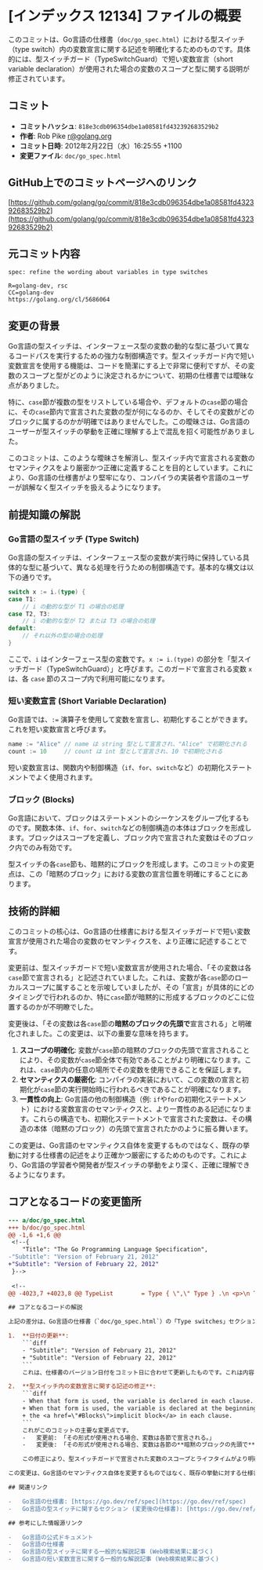 # [インデックス 12134] ファイルの概要

このコミットは、Go言語の仕様書（`doc/go_spec.html`）における型スイッチ（type switch）内の変数宣言に関する記述を明確化するためのものです。具体的には、型スイッチガード（TypeSwitchGuard）で短い変数宣言（short variable declaration）が使用された場合の変数のスコープと型に関する説明が修正されています。

## コミット

- **コミットハッシュ**: `818e3cdb096354dbe1a08581fd432392683529b2`
- **作者**: Rob Pike <r@golang.org>
- **コミット日時**: 2012年2月22日（水）16:25:55 +1100
- **変更ファイル**: `doc/go_spec.html`

## GitHub上でのコミットページへのリンク

[https://github.com/golang/go/commit/818e3cdb096354dbe1a08581fd432392683529b2](https://github.com/golang/go/commit/818e3cdb096354dbe1a08581fd432392683529b2)

## 元コミット内容

```
spec: refine the wording about variables in type switches

R=golang-dev, rsc
CC=golang-dev
https://golang.org/cl/5686064
```

## 変更の背景

Go言語の型スイッチは、インターフェース型の変数の動的な型に基づいて異なるコードパスを実行するための強力な制御構造です。型スイッチガード内で短い変数宣言を使用する機能は、コードを簡潔にする上で非常に便利ですが、その変数のスコープと型がどのように決定されるかについて、初期の仕様書では曖昧な点がありました。

特に、`case`節が複数の型をリストしている場合や、デフォルトの`case`節の場合に、その`case`節内で宣言された変数の型が何になるのか、そしてその変数がどのブロックに属するのかが明確ではありませんでした。この曖昧さは、Go言語のユーザーが型スイッチの挙動を正確に理解する上で混乱を招く可能性がありました。

このコミットは、このような曖昧さを解消し、型スイッチ内で宣言される変数のセマンティクスをより厳密かつ正確に定義することを目的としています。これにより、Go言語の仕様書がより堅牢になり、コンパイラの実装者や言語のユーザーが誤解なく型スイッチを扱えるようになります。

## 前提知識の解説

### Go言語の型スイッチ (Type Switch)

Go言語の型スイッチは、インターフェース型の変数が実行時に保持している具体的な型に基づいて、異なる処理を行うための制御構造です。基本的な構文は以下の通りです。

```go
switch x := i.(type) {
case T1:
    // i の動的な型が T1 の場合の処理
case T2, T3:
    // i の動的な型が T2 または T3 の場合の処理
default:
    // それ以外の型の場合の処理
}
```

ここで、`i` はインターフェース型の変数です。`x := i.(type)` の部分を「型スイッチガード（TypeSwitchGuard）」と呼びます。このガードで宣言される変数 `x` は、各 `case` 節のスコープ内で利用可能になります。

### 短い変数宣言 (Short Variable Declaration)

Go言語では、`:=` 演算子を使用して変数を宣言し、初期化することができます。これを短い変数宣言と呼びます。

```go
name := "Alice" // name は string 型として宣言され、"Alice" で初期化される
count := 10     // count は int 型として宣言され、10 で初期化される
```

短い変数宣言は、関数内や制御構造（`if`、`for`、`switch`など）の初期化ステートメントでよく使用されます。

### ブロック (Blocks)

Go言語において、ブロックはステートメントのシーケンスをグループ化するものです。関数本体、`if`、`for`、`switch`などの制御構造の本体はブロックを形成します。ブロックはスコープを定義し、ブロック内で宣言された変数はそのブロック内でのみ有効です。

型スイッチの各`case`節も、暗黙的にブロックを形成します。このコミットの変更点は、この「暗黙のブロック」における変数の宣言位置を明確にすることにあります。

## 技術的詳細

このコミットの核心は、Go言語の仕様書における型スイッチガードで短い変数宣言が使用された場合の変数のセマンティクスを、より正確に記述することです。

変更前は、型スイッチガードで短い変数宣言が使用された場合、「その変数は各`case`節で宣言される」と記述されていました。これは、変数が各`case`節のローカルスコープに属することを示唆していましたが、その「宣言」が具体的にどのタイミングで行われるのか、特に`case`節が暗黙的に形成するブロックのどこに位置するのかが不明瞭でした。

変更後は、「その変数は各`case`節の**暗黙のブロックの先頭で**宣言される」と明確化されました。この変更は、以下の重要な意味を持ちます。

1.  **スコープの明確化**: 変数が`case`節の暗黙のブロックの先頭で宣言されることにより、その変数が`case`節全体で有効であることがより明確になります。これは、`case`節内の任意の場所でその変数を使用できることを保証します。
2.  **セマンティクスの厳密化**: コンパイラの実装において、この変数の宣言と初期化が`case`節の実行開始時に行われるべきであることが明確になります。
3.  **一貫性の向上**: Go言語の他の制御構造（例: `if`や`for`の初期化ステートメント）における変数宣言のセマンティクスと、より一貫性のある記述になります。これらの構造でも、初期化ステートメントで宣言された変数は、その構造の本体（暗黙のブロック）の先頭で宣言されたかのように振る舞います。

この変更は、Go言語のセマンティクス自体を変更するものではなく、既存の挙動に対する仕様書の記述をより正確かつ厳密にするためのものです。これにより、Go言語の学習者や開発者が型スイッチの挙動をより深く、正確に理解できるようになります。

## コアとなるコードの変更箇所

```diff
--- a/doc/go_spec.html
+++ b/doc/go_spec.html
@@ -1,6 +1,6 @@
 <!--{
 	"Title": "The Go Programming Language Specification",
-"Subtitle": "Version of February 21, 2012"
+"Subtitle": "Version of February 22, 2012"
 }-->
 
 <!--
@@ -4023,7 +4023,8 @@ TypeList        = Type { \",\" Type } .\n <p>\n The TypeSwitchGuard may include a\n <a href=\"#Short_variable_declarations\">short variable declaration</a>.\n-When that form is used, the variable is declared in each clause.\n+When that form is used, the variable is declared at the beginning of\n+the <a href=\"#Blocks\">implicit block</a> in each clause.\n In clauses with a case listing exactly one type, the variable\n has that type; otherwise, the variable has the type of the expression\n in the TypeSwitchGuard.\n```

## コアとなるコードの解説

上記の差分は、Go言語の仕様書（`doc/go_spec.html`）の「Type switches」セクションにおける記述の変更を示しています。

1.  **日付の更新**:
    ```diff
    - "Subtitle": "Version of February 21, 2012"
    + "Subtitle": "Version of February 22, 2012"
    ```
    これは、仕様書のバージョン日付をコミット日に合わせて更新したものです。これは内容の変更とは直接関係ありませんが、ドキュメントの鮮度を示す一般的な慣行です。

2.  **型スイッチ内の変数宣言に関する記述の修正**:
    ```diff
    - When that form is used, the variable is declared in each clause.
    + When that form is used, the variable is declared at the beginning of
    + the <a href=\"#Blocks\">implicit block</a> in each clause.
    ```
    これがこのコミットの主要な変更点です。
    -   変更前: 「その形式が使用される場合、変数は各節で宣言される。」
    -   変更後: 「その形式が使用される場合、変数は各節の**暗黙のブロックの先頭で**宣言される。」

    この修正により、型スイッチガードで宣言された変数のスコープとライフタイムがより明確になります。特に、各`case`節がそれぞれ独立した暗黙のブロックを形成し、そのブロックの先頭で変数が宣言されるというセマンティクスが強調されています。これにより、変数が`case`節のどこからでもアクセス可能であり、その`case`節の実行が開始される時点で変数が有効になることが明確に示されます。また、`<a href=\"#Blocks\">implicit block</a>`というリンクが追加され、Go言語の「ブロック」の概念への参照が提供されており、読者がより深い理解を得るための手助けとなります。

この変更は、Go言語のセマンティクス自体を変更するものではなく、既存の挙動に対する仕様書の記述をより正確かつ厳密にするためのものです。

## 関連リンク

-   Go言語の仕様書: [https://go.dev/ref/spec](https://go.dev/ref/spec)
-   Go言語の型スイッチに関するセクション (変更後の仕様書): [https://go.dev/ref/spec#Type_switches](https://go.dev/ref/spec#Type_switches)

## 参考にした情報源リンク

-   Go言語の公式ドキュメント
-   Go言語の仕様書
-   Go言語の型スイッチに関する一般的な解説記事 (Web検索結果に基づく)
-   Go言語の短い変数宣言に関する一般的な解説記事 (Web検索結果に基づく)


